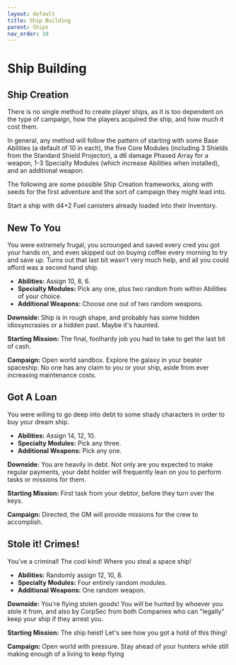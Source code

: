 ```yaml
---
layout: default
title: Ship Building
parent: Ships
nav_order: 10
---
```


# Ship Building

## Ship Creation

There is no single method to create player ships, as it is too dependent on the type of campaign, how the players acquired the ship, and how much it cost them. 

In general, any method will follow the pattern of starting with some Base Abilities (a default of 10 in each), the five Core Modules (including 3 Shields from the Standard Shield Projector), a d6 damage Phased Array for a weapon, 1-3 Specialty Modules (which increase Abilities when installed), and an additional weapon.

The following are some possible Ship Creation frameworks, along with seeds for the first adventure and the sort of campaign they might lead into.

Start a ship with d4+2 Fuel canisters already loaded into their Inventory.

## New To You

You were extremely frugal, you scrounged and saved every cred you got your hands on, and even skipped out on buying coffee every morning to try and save up. Turns out that last bit wasn’t very much help, and all you could afford was a second hand ship.

 * **Abilities:** Assign 10, 8, 6.
 * **Specialty Modules:** Pick any one, plus two random from within Abilities of your choice.
 * **Additional Weapons:** Choose one out of two random weapons.

**Downside:** Ship is in rough shape, and probably has some hidden idiosyncrasies or a hidden past. Maybe it's haunted.

**Starting Mission:** The final, foolhardy job you had to take to get the last bit of cash.

**Campaign:** Open world sandbox. Explore the galaxy in your beater spaceship. No one has any claim to you or your ship, aside from ever increasing maintenance costs.

## Got A Loan

You were willing to go deep into debt to some shady characters in order to buy your dream ship. 

 * **Abilities:** Assign 14, 12, 10.
 * **Specialty Modules:** Pick any three.
 * **Additional Weapons:** Pick any one.

**Downside:** You are heavily in debt. Not only are you expected to make regular payments, your debt holder will frequently lean on you to perform tasks or missions for them.

**Starting Mission:** First task from your debtor, before they turn over the keys.

**Campaign:** Directed, the GM will provide missions for the crew to accomplish.

## Stole it! Crimes!

You’ve a criminal! The cool kind! Where you steal a space ship!
 * **Abilities:** Randomly assign 12, 10, 8.
 * **Specialty Modules:** Four entirely random modules.
 * **Additional Weapons:** One random weapon.

**Downside:** You're flying stolen goods! You will be hunted by whoever you stole it from, and also by CorpSec from both Companies who can "legally" keep your ship if they arrest you.

**Starting Mission:** The ship heist! Let's see how you got a hold of this thing!

**Campaign:** Open world with pressure. Stay ahead of your hunters while still making enough of a living to keep flying
